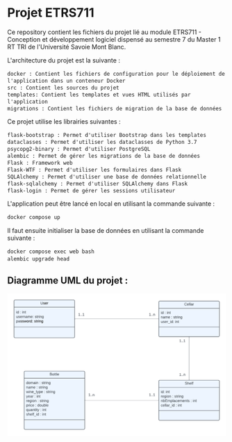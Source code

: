 # Projet ETRS711

Ce repository contient les fichiers du projet lié au module ETRS711 - Conception et développement logiciel dispensé
au semestre 7 du Master 1 RT TRI de l'Université Savoie Mont Blanc.

L'architecture du projet est la suivante :

```
docker : Contient les fichiers de configuration pour le déploiement de l'application dans un conteneur Docker
src : Contient les sources du projet
templates: Contient les templates et vues HTML utilisés par l'application
migrations : Contient les fichiers de migration de la base de données
```

Ce projet utilise les librairies suivantes :
```
flask-bootstrap : Permet d'utiliser Bootstrap dans les templates
dataclasses : Permet d'utiliser les dataclasses de Python 3.7
psycopg2-binary : Permet d'utiliser PostgreSQL
alembic : Permet de gérer les migrations de la base de données
Flask : Framework web
Flask-WTF : Permet d'utiliser les formulaires dans Flask
SQLAlchemy : Permet d'utiliser une base de données relationnelle
flask-sqlalchemy : Permet d'utiliser SQLAlchemy dans Flask
flask-login : Permet de gérer les sessions utilisateur
```

L'application peut être lancé en local en utilisant la commande suivante :

```bash
docker compose up
```

Il faut ensuite initialiser la base de données en utilisant la commande suivante :

```bash
docker compose exec web bash
alembic upgrade head
```

## Diagramme UML du projet :

![Diagramme UML](./uml_projet.png)